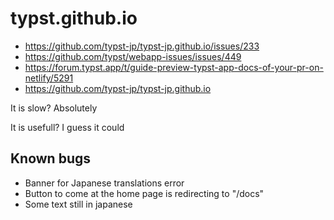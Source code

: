 # typst.github.io

- https://github.com/typst-jp/typst-jp.github.io/issues/233
- https://github.com/typst/webapp-issues/issues/449
- https://forum.typst.app/t/guide-preview-typst-app-docs-of-your-pr-on-netlify/5291
- https://github.com/typst-jp/typst-jp.github.io

It is slow? Absolutely

It is usefull? I guess it could

## Known bugs

- Banner for Japanese translations error
- Button to come at the home page is redirecting to "/docs"
- Some text still in japanese

